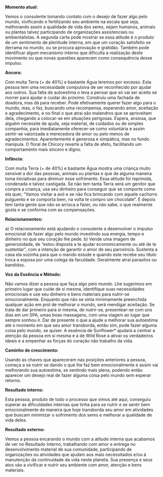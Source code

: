 **Momento atual:**

 Vemos o consulente tomando contato com o desejo de fazer algo pelo mundo, vivificando e fertilizando seu ambiente na escala que seja, melhorando assim a qualidade de vida dos seres, sejam humanos, animais ou plantas talvez participando de organizações assistenciais ou ambientalistas. A segunda carta pode mostrar se essa atitude é o produto de um sentimento de plenitude interna, em que um coração satisfeito se derrama no mundo, ou se procura aprovação e gratidão. Também pode identificar algum mecanismo interno que dificulta a realização deste movimento ou que novas questões aparecem como consequência desse impulso. 


 **Ancora:** 

Com muita Terra (+ de 40%) e bastante Água leremos por excesso. Esta pessoa tem uma necessidade compulsiva de ser reconhecido por ajudar aos outros. Sua falta de autoestima o leva a pensar que só vai ser aceito se morrer para ajudar e cuidar do próximo. Construiu uma fachada de doadora, mas dá para receber. Pode efetivamente querer fazer algo para o mundo, mas, o faz, buscando uma recompensa, esperando amor, aceitação e agradecimento, e no final o que atrai são malandros que se aproveitam dela, chegando a colocar-se em situações perigosas. Espera, ansiosa, que alguém necessite de ajuda, seja material, de cuidados ou de simples companhia, para imediatamente oferecer-se como voluntária e assim sentir-se valorizada e merecedora de amor ou pelo menos de agradecimentos. Aparentemente é generosa e simpática, mas no fundo manipula. O floral de Chicory reverte a falta de afeto, facilitando um comportamento mais sincero e digno. 


**Infância:**

 Com muita Terra (+ de 40%) e bastante Água mostra uma criança muito sensível a dor das pessoas, animais ou plantas e que de alguma maneira toma iniciativas para diminuir esse sofrimento. Essa atitude foi reprimida, condenada e talvez castigada. Se não tem tanta Terra será um genitor que compra a criança, usa seu dinheiro para conseguir que se comporte como ela quer, “Vamos visitar a avó e se não fica brincando com aquele cachorro pulguento e se comporta bem, na volta te compro um chocolate”. E depois tem tanta gente que não se arrisca a fazer, ou não sabe, o que realmente gosta e se conforma com as compensações. 


**Relacionamentos:**

 a) O relacionamento está ajudando o consulente a desenvolver o impulso emocional de fazer algo pelo mundo investindo sua energia, tempo e dinheiro no que seu coração lhe pede. b) Vende uma imagem de generosidade, de “estou disposta a te ajudar economicamente ou até de te sustentar”, com a intenção de garantir o amor de seu parceiro/a. Sustenta a casa ela sozinha para que o marido estude e quando este recebe seu título troca a esposa por uma colega da faculdade. Geralmente atrai parasitos ou bandidos. 


**Voz da Essência e Método:**

 Não vamos dizer a pessoa que faça algo pelo mundo. Lhe sugerimos em primeiro lugar que cuide de si mesma, identifique suas necessidades emocionais e use seu dinheiro e bens materiais para nutrir-se emocionalmente. Enquanto que não se sinta minimamente preenchida qualquer ação em prol de melhorar o mundo, será mendigar aceitação. Se trata de dar primeiro para si mesma, de nutrir-se, presentear-se com uns dias em um SPA, umas boas massagens, com uma viagem ao lugar que sempre sonhou ir. Dar de presente o que a ajude a melhorar sua autoestima até o momento em que seu amor transborda, então sim, pode fazer alguma coisa pelo mundo, se quiser. A essência de Sunflower* ajudará a centrar a atenção da pessoa em si mesma e a de Wild Rose a ativar os verdadeiros ideais e a empenhar as forças do coração não trabalho da vida. 


**Caminho de crescimento:**

 Usando as chaves que apareceram nas posições anteriores a pessoa, começa a se nutrir se dando o que lhe faz bem emocionalmente e assim vai melhorando sua autoestima, se sentindo mais plena, podendo então aparecer um desejo real de fazer alguma coisa pelo mundo sem esperar retorno. 


**Resultado interno:**

 Esta pessoa, produto de todo o processo que vimos até aqui, conseguiu superar as dificuldades internas que tinha para se nutrir e se sentir bem emocionalmente de maneira que hoje transborda seu amor em atividades que buscam minimizar o sofrimento dos seres e melhorar a qualidade de vida deles. 


**Resultado externo:**

 Vemos a pessoa encarando o mundo com a atitude interna que acabamos de ver no Resultado Interno, trabalhando com amor e entrega no desenvolvimento material de sua comunidade, participando de organizações ou atividades que ajudam aos mais necessitados e/ou à manutenção da continuidade da vida neste planeta. Sua presença e seus atos vão a vivificar e nutrir seu ambiente com amor, atenção e bens materiais.
